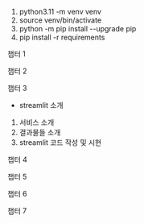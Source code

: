 1. python3.11 -m venv venv
2. source venv/bin/activate
3. python -m pip install --upgrade pip
4. pip install -r requirements





챕터 1

챕터 2

챕터 3
- streamlit 소개 
 1. 서비스 소개
 2. 결과물들 소개
 3. streamlit 코드 작성 및 시현


챕터 4

챕터 5

챕터 6

챕터 7
